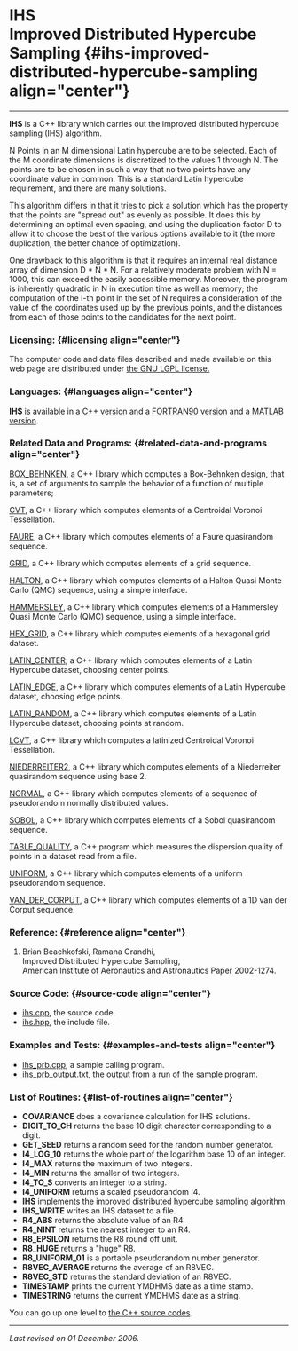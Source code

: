 IHS\
Improved Distributed Hypercube Sampling {#ihs-improved-distributed-hypercube-sampling align="center"}
=======================================

------------------------------------------------------------------------

**IHS** is a C++ library which carries out the improved distributed
hypercube sampling (IHS) algorithm.

N Points in an M dimensional Latin hypercube are to be selected. Each of
the M coordinate dimensions is discretized to the values 1 through N.
The points are to be chosen in such a way that no two points have any
coordinate value in common. This is a standard Latin hypercube
requirement, and there are many solutions.

This algorithm differs in that it tries to pick a solution which has the
property that the points are "spread out" as evenly as possible. It does
this by determining an optimal even spacing, and using the duplication
factor D to allow it to choose the best of the various options available
to it (the more duplication, the better chance of optimization).

One drawback to this algorithm is that it requires an internal real
distance array of dimension D \* N \* N. For a relatively moderate
problem with N = 1000, this can exceed the easily accessible memory.
Moreover, the program is inherently quadratic in N in execution time as
well as memory; the computation of the I-th point in the set of N
requires a consideration of the value of the coordinates used up by the
previous points, and the distances from each of those points to the
candidates for the next point.

### Licensing: {#licensing align="center"}

The computer code and data files described and made available on this
web page are distributed under [the GNU LGPL
license.](../../txt/gnu_lgpl.txt)

### Languages: {#languages align="center"}

**IHS** is available in [a C++ version](../../cpp_src/ihs/ihs.html) and
[a FORTRAN90 version](../../f_src/ihs/ihs.html) and [a MATLAB
version](../../m_src/ihs/ihs.html).

### Related Data and Programs: {#related-data-and-programs align="center"}

[BOX\_BEHNKEN](../../cpp_src/box_behnken/box_behnken.html), a C++
library which computes a Box-Behnken design, that is, a set of arguments
to sample the behavior of a function of multiple parameters;

[CVT](../../cpp_src/cvt/cvt.html), a C++ library which computes elements
of a Centroidal Voronoi Tessellation.

[FAURE](../../cpp_src/faure/faure.html), a C++ library which computes
elements of a Faure quasirandom sequence.

[GRID](../../cpp_src/grid/grid.html), a C++ library which computes
elements of a grid sequence.

[HALTON](../../cpp_src/halton/halton.html), a C++ library which computes
elements of a Halton Quasi Monte Carlo (QMC) sequence, using a simple
interface.

[HAMMERSLEY](../../cpp_src/hammersley/hammersley.html), a C++ library
which computes elements of a Hammersley Quasi Monte Carlo (QMC)
sequence, using a simple interface.

[HEX\_GRID](../../cpp_src/hex_grid/hex_grid.html), a C++ library which
computes elements of a hexagonal grid dataset.

[LATIN\_CENTER](../../cpp_src/latin_center/latin_center.html), a C++
library which computes elements of a Latin Hypercube dataset, choosing
center points.

[LATIN\_EDGE](../../cpp_src/latin_edge/latin_edge.html), a C++ library
which computes elements of a Latin Hypercube dataset, choosing edge
points.

[LATIN\_RANDOM](../../cpp_src/latin_random/latin_random.html), a C++
library which computes elements of a Latin Hypercube dataset, choosing
points at random.

[LCVT](../../cpp_src/lcvt/lcvt.html), a C++ library which computes a
latinized Centroidal Voronoi Tessellation.

[NIEDERREITER2](../../cpp_src/niederreiter2/niederreiter2.html), a C++
library which computes elements of a Niederreiter quasirandom sequence
using base 2.

[NORMAL](../../cpp_src/normal/normal.html), a C++ library which computes
elements of a sequence of pseudorandom normally distributed values.

[SOBOL](../../cpp_src/sobol/sobol.html), a C++ library which computes
elements of a Sobol quasirandom sequence.

[TABLE\_QUALITY](../../cpp_src/table_quality/table_quality.html), a C++
program which measures the dispersion quality of points in a dataset
read from a file.

[UNIFORM](../../cpp_src/uniform/uniform.html), a C++ library which
computes elements of a uniform pseudorandom sequence.

[VAN\_DER\_CORPUT](../../cpp_src/van_der_corput/van_der_corput.html), a
C++ library which computes elements of a 1D van der Corput sequence.

### Reference: {#reference align="center"}

1.  Brian Beachkofski, Ramana Grandhi,\
    Improved Distributed Hypercube Sampling,\
    American Institute of Aeronautics and Astronautics Paper 2002-1274.

### Source Code: {#source-code align="center"}

-   [ihs.cpp](ihs.cpp), the source code.
-   [ihs.hpp](ihs.hpp), the include file.

### Examples and Tests: {#examples-and-tests align="center"}

-   [ihs\_prb.cpp](ihs_prb.cpp), a sample calling program.
-   [ihs\_prb\_output.txt](ihs_prb_output.txt), the output from a run of
    the sample program.

### List of Routines: {#list-of-routines align="center"}

-   **COVARIANCE** does a covariance calculation for IHS solutions.
-   **DIGIT\_TO\_CH** returns the base 10 digit character corresponding
    to a digit.
-   **GET\_SEED** returns a random seed for the random number generator.
-   **I4\_LOG\_10** returns the whole part of the logarithm base 10 of
    an integer.
-   **I4\_MAX** returns the maximum of two integers.
-   **I4\_MIN** returns the smaller of two integers.
-   **I4\_TO\_S** converts an integer to a string.
-   **I4\_UNIFORM** returns a scaled pseudorandom I4.
-   **IHS** implements the improved distributed hypercube sampling
    algorithm.
-   **IHS\_WRITE** writes an IHS dataset to a file.
-   **R4\_ABS** returns the absolute value of an R4.
-   **R4\_NINT** returns the nearest integer to an R4.
-   **R8\_EPSILON** returns the R8 round off unit.
-   **R8\_HUGE** returns a "huge" R8.
-   **R8\_UNIFORM\_01** is a portable pseudorandom number generator.
-   **R8VEC\_AVERAGE** returns the average of an R8VEC.
-   **R8VEC\_STD** returns the standard deviation of an R8VEC.
-   **TIMESTAMP** prints the current YMDHMS date as a time stamp.
-   **TIMESTRING** returns the current YMDHMS date as a string.

You can go up one level to [the C++ source codes](../cpp_src.html).

------------------------------------------------------------------------

*Last revised on 01 December 2006.*
